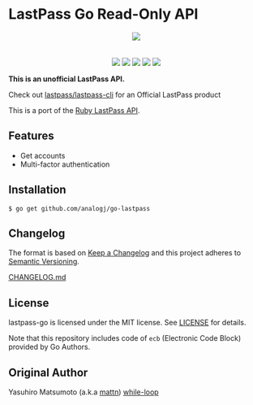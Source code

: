 LastPass Go Read-Only API
===============

<p align="center">
  <img src="https://github.com/analogj/lastpass-go/blob/master/resources/keys.png">
  <br><br><br>
  <a href="https://godoc.org/github.com/analogj/lastpass-go"><img src="https://img.shields.io/badge/godoc-reference-blue.svg?style=flat-square"></a>
  <a href="https://travis-ci.org/while-loop/lastpass-go"><img src="https://img.shields.io/travis/while-loop/lastpass-go.svg?style=flat-square"></a>
  <a href="https://github.com/analogj/lastpass-go/releases"><img src="https://img.shields.io/github/release/while-loop/lastpass-go.svg?style=flat-square"></a>
  <a href="https://coveralls.io/github/while-loop/lastpass-go"><img src="https://img.shields.io/coveralls/while-loop/lastpass-go.svg?style=flat-square"></a>
  <a href="LICENSE"><img src="https://img.shields.io/github/license/mashape/apistatus.svg?style=flat-square"></a>
</p>


**This is an unofficial LastPass API.**

Check out [lastpass/lastpass-cli](https://github.com/LastPass/lastpass-cli) for an Official LastPass product

This is a port of the [Ruby LastPass API](https://github.com/detunized/lastpass-ruby).

Features
--------
- Get accounts
- Multi-factor authentication

Installation
------------

```
$ go get github.com/analogj/go-lastpass
```

Changelog
---------

The format is based on [Keep a Changelog](http://keepachangelog.com/)
and this project adheres to [Semantic Versioning](http://semver.org/).

[CHANGELOG.md](CHANGELOG.md)

License
-------

lastpass-go is licensed under the MIT license. See [LICENSE](LICENSE) for details.

Note that this repository includes code of `ecb` (Electronic Code Block) provided by Go Authors.

Original Author
---------------

Yasuhiro Matsumoto (a.k.a [mattn](https://github.com/mattn))
[while-loop](https://github.com/while-loop/lastpass-go)
